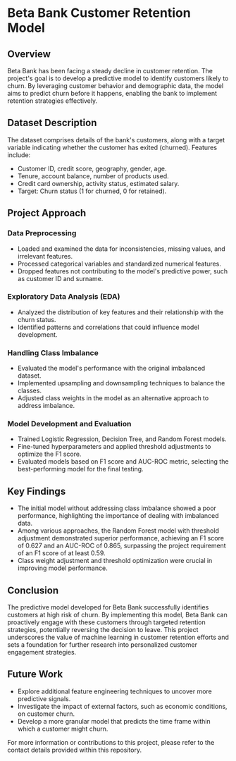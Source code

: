# Beta Bank Customer Retention Model

## Overview

Beta Bank has been facing a steady decline in customer retention. The project's goal is to develop a predictive model to identify customers likely to churn. By leveraging customer behavior and demographic data, the model aims to predict churn before it happens, enabling the bank to implement retention strategies effectively.

## Dataset Description

The dataset comprises details of the bank's customers, along with a target variable indicating whether the customer has exited (churned). Features include:

- Customer ID, credit score, geography, gender, age.
- Tenure, account balance, number of products used.
- Credit card ownership, activity status, estimated salary.
- Target: Churn status (1 for churned, 0 for retained).

## Project Approach

### Data Preprocessing

- Loaded and examined the data for inconsistencies, missing values, and irrelevant features.
- Processed categorical variables and standardized numerical features.
- Dropped features not contributing to the model's predictive power, such as customer ID and surname.

### Exploratory Data Analysis (EDA)

- Analyzed the distribution of key features and their relationship with the churn status.
- Identified patterns and correlations that could influence model development.

### Handling Class Imbalance

- Evaluated the model's performance with the original imbalanced dataset.
- Implemented upsampling and downsampling techniques to balance the classes.
- Adjusted class weights in the model as an alternative approach to address imbalance.

### Model Development and Evaluation

- Trained Logistic Regression, Decision Tree, and Random Forest models.
- Fine-tuned hyperparameters and applied threshold adjustments to optimize the F1 score.
- Evaluated models based on F1 score and AUC-ROC metric, selecting the best-performing model for the final testing.

## Key Findings

- The initial model without addressing class imbalance showed a poor performance, highlighting the importance of dealing with imbalanced data.
- Among various approaches, the Random Forest model with threshold adjustment demonstrated superior performance, achieving an F1 score of 0.627 and an AUC-ROC of 0.865, surpassing the project requirement of an F1 score of at least 0.59.
- Class weight adjustment and threshold optimization were crucial in improving model performance.

## Conclusion

The predictive model developed for Beta Bank successfully identifies customers at high risk of churn. By implementing this model, Beta Bank can proactively engage with these customers through targeted retention strategies, potentially reversing the decision to leave. This project underscores the value of machine learning in customer retention efforts and sets a foundation for further research into personalized customer engagement strategies.

## Future Work

- Explore additional feature engineering techniques to uncover more predictive signals.
- Investigate the impact of external factors, such as economic conditions, on customer churn.
- Develop a more granular model that predicts the time frame within which a customer might churn.

For more information or contributions to this project, please refer to the contact details provided within this repository.
